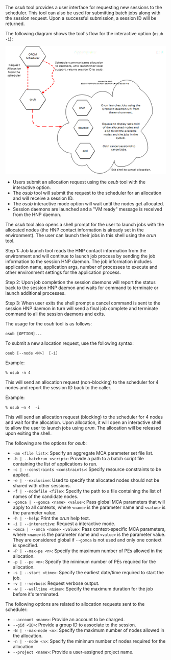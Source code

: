 The _osub_ tool provides a user interface for requesting new sessions to the scheduler. This tool can also be used for submitting batch jobs along with the session request. Upon a successful submission, a session ID will be returned.

The following diagram shows the tool's flow for the interactive option (`osub -i`):

![](3-ORCM-User-Guide/3.1-ORCM-Tools/osub.png)

* Users submit an allocation request using the _osub_ tool with the interactive option.
* The _osub_ tool will submit the request to the scheduler for an allocation and will receive a session ID.
* The _osub_ interactive mode option will wait until the nodes get allocated.
* Session daemons are launched and a "VM ready" message is received from the HNP daemon.

The _osub_ tool also opens a shell prompt for the user to launch jobs with the allocated nodes (the HNP contact information is already set in the environment). The user can launch their jobs in this shell using the _orun_ tool.

Step 1: Job launch tool reads the HNP contact information from the environment and will continue to launch job process by sending the job information to the session HNP daemon. The job information includes application name, application args, number of processes to execute and other environment settings for the application process. 
 
Step 2: Upon job completion the session daemons will report the status back to the session HNP daemon and waits for command to terminate or launch additional processes. 

Step 3: When user exits the shell prompt a cancel command is sent to the session HNP daemon in turn will send a final job complete and terminate command to all the session daemons and exits.

The usage for the _osub_ tool is as follows:
```
osub [OPTION]...
```

To submit a new allocation request, use the following syntax:
```
osub [--node <N>]  [-i]
```

Example:
```
% osub -n 4
```
This will send an allocation request (non-blocking) to the scheduler for 4 nodes and report the session ID back to the caller.

Example:
```
% osub –n 4  -i
```
This will send an allocation request (blocking) to the scheduler for 4 nodes and wait for the allocation.  Upon allocation, it will open an interactive shell to allow the user to launch jobs using _orun_. The allocation will be released upon exiting the shell.

The following are the options for _osub_:

* `-am <file list>`: Specify an aggregate MCA parameter set file list.
* `-b | --batchrun <script>`: Provide a path to a batch script file containing the list of applications to run.
* `-c | --constraints <constraints>`: Specify resource constraints to be applied.
* `-e | --exclusive`: Used to specify that allocated nodes should not be shared with other sessions.
* `-f | --nodefile <file>`: Specify the path to a file containing the list of names of the candidate nodes.
* `-gomca | --gomca <name> <value>`: Pass global MCA parameters that will apply to all contexts, where `<name>` is the parameter name and `<value>` is the parameter value.
* `-h | --help`: Print the _orun_ help text.
* `-i | --interactive`: Request a interactive mode.
* `-omca | --omca <name> <value>`: Pass context-specific MCA parameters, where `<name>` is the parameter name and `<value>` is the parameter value.  They are considered global if `--gomca` is not used and only one context is specified.
* `-P | --max-pe <n>`: Specify the maximum number of PEs allowed in the allocation.
* `-p | --pe <n>`: Specify the minimum number of PEs required for the allocation.
* `-s | --start <time>`: Specify the earliest date/time required to start the job.
* `-v | --verbose`: Request verbose output.
* `-w | --walltime <time>`: Specify the maximum duration for the job before it's terminated.

The following options are related to allocation requests sent to the scheduler:

* `--account <name>`: Provide an account to be charged.
* `--gid <ID>`: Provide a group ID to associate to the session.
* `-N | --max-node <n>`: Specify the maximum number of nodes allowed in the allocation.
* `-n | --node <n>`: Specify the minimum number of nodes required for the allocation.
* `--project <name>`: Provide a user-assigned project name.